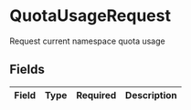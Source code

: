 # QuotaUsageRequest

Request current namespace quota usage


## Fields

| Field       | Type        | Required    | Description |
| ----------- | ----------- | ----------- | ----------- |